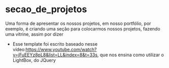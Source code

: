 # secao_de_projetos
Uma forma de apresentar os nossos projetos, em nosso portfólio, por exemplo, é criando uma seção para colocarmos nossos projetos, fazendo uma vitrine, assim por dizer 
- Esse template foi escrito baseado nesse vídeo:https://www.youtube.com/watch?v=jFuEEYz8pL8&list=LL&index=8&t=33s, que nos ensina como utilizar o LightBox, do JQuery
